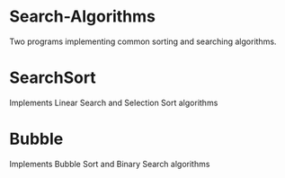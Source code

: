 # Search-Algorithms

Two programs implementing common sorting and searching algorithms.

# SearchSort

Implements Linear Search and Selection Sort algorithms

# Bubble

Implements Bubble Sort and Binary Search algorithms
